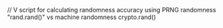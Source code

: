// V script for calculating randomness accuracy using PRNG randomness "rand.rand()" vs machine randomness crypto.rand()
